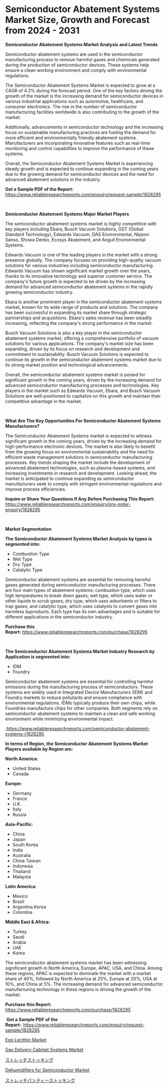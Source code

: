 <p><h1>Semiconductor Abatement Systems Market Size, Growth and Forecast from 2024 - 2031</h1></p><p><strong>Semiconductor Abatement Systems Market Analysis and Latest Trends</strong></p>
<p><p>Semiconductor abatement systems are used in the semiconductor manufacturing process to remove harmful gases and chemicals generated during the production of semiconductor devices. These systems help ensure a clean working environment and comply with environmental regulations.</p><p>The Semiconductor Abatement Systems Market is expected to grow at a CAGR of 4.2% during the forecast period. One of the key factors driving the growth of the market is the increasing demand for semiconductor devices in various industrial applications such as automotive, healthcare, and consumer electronics. The rise in the number of semiconductor manufacturing facilities worldwide is also contributing to the growth of the market.</p><p>Additionally, advancements in semiconductor technology and the increasing focus on sustainable manufacturing practices are fueling the demand for more efficient and environmentally friendly abatement systems. Manufacturers are incorporating innovative features such as real-time monitoring and control capabilities to improve the performance of these systems.</p><p>Overall, the Semiconductor Abatement Systems Market is experiencing steady growth and is expected to continue expanding in the coming years due to the growing demand for semiconductor devices and the need for advanced abatement solutions in the industry.</p></p>
<p><strong>Get a Sample PDF of the Report:&nbsp;</strong> <a href="https://www.reliableresearchreports.com/enquiry/request-sample/1828295">https://www.reliableresearchreports.com/enquiry/request-sample/1828295</a></p>
<p>&nbsp;</p>
<p><strong>Semiconductor Abatement Systems Major Market Players</strong></p>
<p><p>The semiconductor abatement systems market is highly competitive with key players including Ebara, Busch Vacuum Solutions, GST (Global Standard Technology), Edwards Vacuum, DAS Environmental, Nippon Sanso, Showa Denko, Ecosys Abatement, and Anguil Environmental Systems. </p><p>Edwards Vacuum is one of the leading players in the market with a strong presence globally. The company focuses on providing high-quality vacuum solutions for various industries including semiconductor manufacturing. Edwards Vacuum has shown significant market growth over the years, thanks to its innovative technology and superior customer service. The company's future growth is expected to be driven by the increasing demand for advanced semiconductor abatement systems in the rapidly growing semiconductor industry.</p><p>Ebara is another prominent player in the semiconductor abatement systems market, known for its wide range of products and solutions. The company has been successful in expanding its market share through strategic partnerships and acquisitions. Ebara's sales revenue has been steadily increasing, reflecting the company's strong performance in the market.</p><p>Busch Vacuum Solutions is also a key player in the semiconductor abatement systems market, offering a comprehensive portfolio of vacuum solutions for various applications. The company's market size has been expanding, driven by its focus on research and development and commitment to sustainability. Busch Vacuum Solutions is expected to continue its growth in the semiconductor abatement systems market due to its strong market position and technological advancements.</p><p>Overall, the semiconductor abatement systems market is poised for significant growth in the coming years, driven by the increasing demand for advanced semiconductor manufacturing processes and technologies. Key players in the market such as Edwards Vacuum, Ebara, and Busch Vacuum Solutions are well-positioned to capitalize on this growth and maintain their competitive advantage in the market.</p></p>
<p>&nbsp;</p>
<p><strong>What Are The Key Opportunities For Semiconductor Abatement Systems Manufacturers?</strong></p>
<p><p>The Semiconductor Abatement Systems market is expected to witness significant growth in the coming years, driven by the increasing demand for high-performance electronic devices. The market is also likely to benefit from the growing focus on environmental sustainability and the need for efficient waste management solutions in semiconductor manufacturing processes. Key trends shaping the market include the development of advanced abatement technologies, such as plasma-based systems, and increasing investments in research and development. Looking ahead, the market is anticipated to continue expanding as semiconductor manufacturers seek to comply with stringent environmental regulations and improve process efficiencies.</p></p>
<p><strong>Inquire or Share Your Questions If Any Before Purchasing This Report:</strong> <a href="https://www.reliableresearchreports.com/enquiry/pre-order-enquiry/1828295">https://www.reliableresearchreports.com/enquiry/pre-order-enquiry/1828295</a></p>
<p>&nbsp;</p>
<p><strong>Market Segmentation</strong></p>
<p><strong>The Semiconductor Abatement Systems Market Analysis by types is segmented into:</strong></p>
<p><ul><li>Combustion Type</li><li>Wet Type</li><li>Dry Type</li><li>Catalytic Type</li></ul></p>
<p><p>Semiconductor abatement systems are essential for removing harmful gases generated during semiconductor manufacturing processes. There are four main types of abatement systems: combustion type, which uses high temperatures to break down gases; wet type, which uses water or other liquids to scrub gases; dry type, which uses adsorbents or filters to trap gases; and catalytic type, which uses catalysts to convert gases into harmless byproducts. Each type has its own advantages and is suitable for different applications in the semiconductor industry.</p></p>
<p><strong>Purchase this Report:&nbsp;</strong><a href="https://www.reliableresearchreports.com/purchase/1828295">https://www.reliableresearchreports.com/purchase/1828295</a></p>
<p>&nbsp;</p>
<p><strong>The Semiconductor Abatement Systems Market Industry Research by Application is segmented into:</strong></p>
<p><ul><li>IDM</li><li>Foundry</li></ul></p>
<p><p>Semiconductor abatement systems are essential for controlling harmful emissions during the manufacturing process of semiconductors. These systems are widely used in Integrated Device Manufacturers (IDM) and Foundry markets to reduce pollutants and ensure compliance with environmental regulations. IDMs typically produce their own chips, while Foundries manufacture chips for other companies. Both segments rely on semiconductor abatement systems to maintain a clean and safe working environment while minimizing environmental impact.</p></p>
<p><a href="https://www.reliableresearchreports.com/semiconductor-abatement-systems-r1828295">&nbsp;https://www.reliableresearchreports.com/semiconductor-abatement-systems-r1828295</a></p>
<p><strong>In terms of Region, the Semiconductor Abatement Systems Market Players available by Region are:</strong></p>
<p>
    <p> <strong> North America: </strong>
        <ul>
            <li>United States</li>
            <li>Canada</li>
        </ul>
        </p> 
    <p> <strong> Europe: </strong>
        <ul>
            <li>Germany</li>
            <li>France</li>
            <li>U.K.</li>
            <li>Italy</li>
            <li>Russia</li>
        </ul>
        </p> 
    <p> <strong> Asia-Pacific: </strong>
        <ul>
            <li>China</li>
            <li>Japan</li>
            <li>South Korea</li>
            <li>India</li>
            <li>Australia</li>
            <li>China Taiwan</li>
            <li>Indonesia</li>
            <li>Thailand</li>
            <li>Malaysia</li>
        </ul>
        </p> 
    <p> <strong> Latin America: </strong>
        <ul>
            <li>Mexico</li>
            <li>Brazil</li>
            <li>Argentina Korea</li>
            <li>Colombia</li>
        </ul>
        </p> 
    <p> <strong> Middle East & Africa: </strong>
        <ul>
            <li>Turkey</li>
            <li>Saudi</li>
            <li>Arabia</li>
            <li>UAE</li>
            <li>Korea</li>
        </ul>
    </p>
    </p>
<p><p>The semiconductor abatement systems market has been witnessing significant growth in North America, Europe, APAC, USA, and China. Among these regions, APAC is expected to dominate the market with a market share of 40%, followed by North America at 25%, Europe at 20%, USA at 10%, and China at 5%. The increasing demand for advanced semiconductor manufacturing technology in these regions is driving the growth of the market.</p></p>
<p><strong>Purchase this Report: </strong><a href="https://www.reliableresearchreports.com/purchase/1828295">https://www.reliableresearchreports.com/purchase/1828295</a></p>
<p>&nbsp;<strong>Get a Sample PDF of the Report:&nbsp;&nbsp;</strong><a href="https://www.reliableresearchreports.com/enquiry/request-sample/1828295">https://www.reliableresearchreports.com/enquiry/request-sample/1828295</a></p>
<p><strong></strong></p>
<p><p><a href="https://issuu.com/reportprime-2/docs/egg-lecithin-market-size-2030.pptx">Egg Lecithin Market</a></p><p><a href="https://github.com/moyahfrancoestellec51j635wcx/Market-Research-Report-List-2/blob/main/gas-delivery-cabinet-systems-market.md">Gas Delivery Cabinet Systems Market</a></p><p><a href="https://github.com/zoetazuur/Market-Research-Report-List-1/blob/main/175065842050.md">ストレッチストッキング</a></p><p><a href="https://github.com/suaretopek9/Market-Research-Report-List-2/blob/main/dehumidifiers-for-semiconductor-market.md">Dehumidifiers for Semiconductor Market</a></p><p><a href="https://github.com/ihabdkwlxs948/Market-Research-Report-List-1/blob/main/321621442051.md">ストレッチパンティーストッキング</a></p></p>